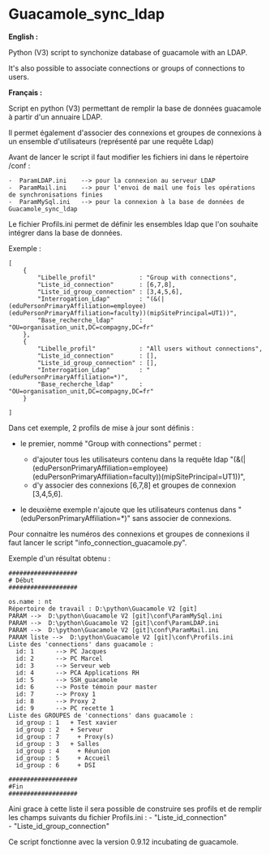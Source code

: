 # Guacamole_sync_ldap

**English :**

Python (V3) script to synchonize database of guacamole with an LDAP.

It's also possible to associate connections or groups of connections to users.

**Français :**

Script en python (V3) permettant de remplir la base de données guacamole à partir d'un annuaire LDAP.

Il permet également d'associer des connexions et groupes de connexions à un ensemble d'utilisateurs (représenté par une requête Ldap)

Avant de lancer le script il faut modifier les fichiers ini dans le répertoire /conf :

	-  ParamLDAP.ini 	--> pour la connexion au serveur LDAP	
	-  ParamMail.ini 	--> pour l'envoi de mail une fois les opérations de synchronisations finies
	-  ParamMySql.ini 	--> pour la connexion à la base de données de Guacamole_sync_ldap

Le fichier Profils.ini permet de définir les ensembles ldap que l'on souhaite intégrer dans la base de données.

Exemple :
```
[
	{
		"Libelle_profil"   			: "Group with connections",
		"Liste_id_connection"   	: [6,7,8],
		"Liste_id_group_connection" : [3,4,5,6],
		"Interrogation_Ldap"     	: "(&(|(eduPersonPrimaryAffiliation=employee)(eduPersonPrimaryAffiliation=faculty))(mipSitePrincipal=UT1))",
		"Base_recherche_ldap"		: "OU=organisation_unit,DC=compagny,DC=fr"
	},
	{
		"Libelle_profil"   			: "All users without connections",
		"Liste_id_connection"   	: [],
		"Liste_id_group_connection" : [],
		"Interrogation_Ldap"     	: "(eduPersonPrimaryAffiliation=*)",
		"Base_recherche_ldap"		: "OU=organisation_unit,DC=compagny,DC=fr"
	}
	
]
```

Dans cet exemple, 2 profils de mise à jour sont définis :
* le premier, nommé "Group with connections" permet :
	* d'ajouter tous les utilisateurs contenu dans la requête ldap "(&(|(eduPersonPrimaryAffiliation=employee)(eduPersonPrimaryAffiliation=faculty))(mipSitePrincipal=UT1))",
	* d'y associer des connexions [6,7,8] et groupes de connexion [3,4,5,6].

* le deuxième exemple n'ajoute que les utilisateurs contenus dans "(eduPersonPrimaryAffiliation=*)" sans associer de connexions.
	
Pour connaitre les numéros des connexions et groupes de connexions il faut lancer le script "info_connection_guacamole.py".

Exemple d'un résultat obtenu :

```
###################
# Début
###################

os.name : nt
Répertoire de travail : D:\python\Guacamole V2 [git]
PARAM -->  D:\python\Guacamole V2 [git]\conf\ParamMySql.ini
PARAM -->  D:\python\Guacamole V2 [git]\conf\ParamLDAP.ini
PARAM -->  D:\python\Guacamole V2 [git]\conf\ParamMail.ini
PARAM liste -->  D:\python\Guacamole V2 [git]\conf\Profils.ini
Liste des 'connections' dans guacamole :
  id: 1 	 --> PC Jacques
  id: 2 	 --> PC Marcel
  id: 3 	 --> Serveur web
  id: 4 	 --> PCA Applications RH
  id: 5 	 --> SSH_guacamole
  id: 6 	 --> Poste témoin pour master
  id: 7 	 --> Proxy 1
  id: 8 	 --> Proxy 2
  id: 9 	 --> PC recette 1
Liste des GROUPES de 'connections' dans guacamole :
  id_group : 1 	 + Test xavier
  id_group : 2 	 + Serveur
  id_group : 7 	   + Proxy(s)
  id_group : 3 	 + Salles
  id_group : 4 	   + Réunion
  id_group : 5 	   + Accueil
  id_group : 6 	   + DSI

###################
#Fin
###################
```

Aini grace à cette liste il sera possible de construire ses profils et de remplir les champs suivants du fichier Profils.ini :
	- "Liste_id_connection"  
	- "Liste_id_group_connection"
		
		
		
Ce script fonctionne avec la version 0.9.12 incubating de guacamole.

		
		
